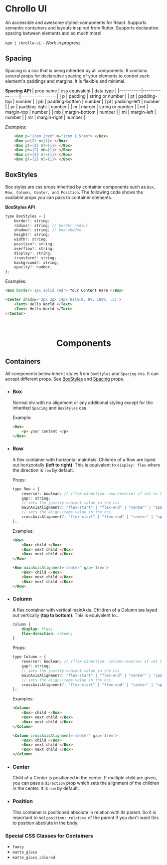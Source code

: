 # Chrollo UI

An accessible and awesome styled-components for React. Supports semantic containers and layouts inspired from flutter. Supports declarative spacing between elements and so much more!

`npm i chrollo-ui` - *Work in progress*

## Spacing
Spacing is a css that is being inherited by all components. It contains several props for declarative spacing of your elements to control each element's paddings and margins. It is flexible and minimal.

**Spacing APi**
| prop name | css equivalent | data type        |
|-----------|----------------|------------------|
| p         | padding        | string or number |
| pt        | padding-top    | number           |
| pb        | padding-bottom | number           |
| pl        | padding-left   | number           |
| pr        | padding-right  | number           |
| m         | margin         | string or number |
| mt        | margin-top     | number           |
| mb        | margin-bottom  | number           |
| ml        | margin-left    | number           |
| mr        | margin-right   | number           |

*Examples:*

```html
    <Box p="1rem 2rem" m="1rem 1.5rem"> </Box>
    <Box p={2} m={1}> </Box>
    <Box pt={2} mt={1}> </Box>
    <Box pb={2} mb={1}> </Box>
    <Box pr={2} mr={1}> </Box>
    <Box pl={2} ml={1}> </Box>
```
## BoxStyles
Box styles are css props inherited by container components such as `Box, Row, Column, Center, and Position`. The following code shows the available props you can pass to container elements.

**BoxStyles API**
```javascript
type BoxStyles = {
    border?: string;
    radius?: string; // border-radius
    shadow?: string; // box-shadow
    height?: string; 
    width?: string;
    position?: string;
    overflow?: string;
    display?: string;
    transform?: string;
    background?: string;
    opacity?: number;
};
```
Examples:
```html
<Box border='1px solid red'> Your Content Here </Box>

<Center shadow='2px 2px 14px hsla(0, 0%, 100%, .5)'>
    <Text> Hello World </Text>
    <Text> Hello World </Text>
</Center>
```


<br/>

<h1 align='center'> Components </h1>

## Containers
All components below inherit styles from `BoxStyles` and `Spacing` css. It can accept different props. See [BoxStyles](#boxstyles) and [Spacing](#spacing) props.

- ### Box
    Normal div with no alignment or any additional styling except for the inherited `Spacing` and `BoxStyles` css.

    Example:
    ```html
    <Box> 
        <p> your content </p>
    </Box>
    ```
- ### Row
    A flex container with horizontal mainAxis. Children of a Row are layed out horizontally **(left to right)**.
    This is equivalent to `display: flex` where the direction is `row` by default.

    Props:
    ```javascript
    type Row = {
        reverse?: boolean; // (flex-direction: row-reverse) if set to true, row by default
        gap?: string;
        // sets the justify-content value in the css
        mainAxisAlignment?: "flex-start" | "flex-end" | "center" | "space-around" | "space-evenly" | "space-between";
        // sets the align-items value in the css
        crossAxisAlignment?: "flex-start" | "flex-end" | "center" | "space-around" | "space-evenly" | "space-between";
    };
    ```
    Examples:
    ```html
    <Row>
        <Box> child </Box>
        <Box> next child </Box>
        <Box> next child </Box>
    </Row>

    <Row mainAxisAlignment='center' gap='1rem'>
        <Box> child </Box>
        <Box> next child </Box>
        <Box> next child </Box>
    </Row>
    ```
- ### Column
    A flex container with vertical mainAxis. Children of a Column are layed out vertically **(top to bottom)**.
    This is equivalent to...
    ```css
    Column {
        display: flex;
        flex-direction: column;
    }
    ```
    Props:
    ```javascript
    type Column = {
        reverse?: boolean; // (flex-direction: column-reverse) if set to true, column by default
        gap?: string;
        // sets the justify-content value in the css
        mainAxisAlignment?: "flex-start" | "flex-end" | "center" | "space-around" | "space-evenly" | "space-between";
        // sets the align-items value in the css
        crossAxisAlignment?: "flex-start" | "flex-end" | "center" | "space-around" | "space-evenly" | "space-between";
    };
    ```
    Examples:
    ```html
    <Column>
        <Box> child </Box>
        <Box> next child </Box>
        <Box> next child </Box>
    </Column>

    <Column crossAxisAlignment='center' gap='1rem'>
        <Box> child </Box>
        <Box> next child </Box>
        <Box> next child </Box>
    </Column>
    ```

- ### Center
    Child of a Center is positioned in the center. If multiple child are given, you can pass a `direction` prop which sets the alignment of the children in the center. It is `row` by default.
- ### Position
    This container is positioned absolute in relation with its parent. So it is important to set ```position: relative``` of the parent if you don't want this to position absolute in the body.

### Special CSS Classes for Containers
- `fancy`
- `matte_glass`
- `matte_glass_colored`